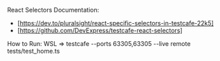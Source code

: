 React Selectors Documentation: 
- [https://dev.to/pluralsight/react-specific-selectors-in-testcafe-22k5]
- [https://github.com/DevExpress/testcafe-react-selectors]


How to Run:
WSL =>  testcafe --ports 63305,63305 --live remote tests/test_home.ts  